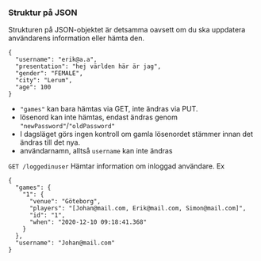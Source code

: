 ### Struktur på JSON
Strukturen på JSON-objektet är detsamma oavsett om du ska uppdatera användarens information eller hämta den.
```
{
  "username": "erik@a.a",
  "presentation": "hej världen här är jag",
  "gender": "FEMALE",
  "city": "Lerum",
  "age": 100
}
```

* ```"games"``` kan bara hämtas via GET, inte ändras via PUT.
* lösenord kan inte hämtas, endast ändras genom ```"newPassword"```/```"oldPassword"```
* I dagsläget görs ingen kontroll om gamla lösenordet stämmer innan det ändras till det nya.
* användarnamn, alltså `username` kan inte ändras



`GET /loggedinuser`
Hämtar information om inloggad användare. Ex

``` 
{
  "games": {
    "1": {
      "venue": "Göteborg",
      "players": "[Johan@mail.com, Erik@mail.com, Simon@mail.com]",
      "id": "1",
      "when": "2020-12-10 09:18:41.368"
    }
  },
  "username": "Johan@mail.com"
}
  ```
